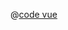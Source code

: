<ClientOnly>
  <common-code-view name="starter-tutorials-highlight-2" :is-code-view="false"/>
</ClientOnly>

@[code vue](../.vuepress/components/map/starter/tutorials/highlight-2.vue)
